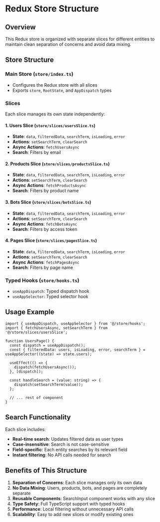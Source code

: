 # Redux Store Structure

## Overview
This Redux store is organized with separate slices for different entities to maintain clean separation of concerns and avoid data mixing.

## Store Structure

### Main Store (`store/index.ts`)
- Configures the Redux store with all slices
- Exports `store`, `RootState`, and `AppDispatch` types

### Slices
Each slice manages its own state independently:

#### 1. Users Slice (`store/slices/usersSlice.ts`)
- **State**: `data`, `filteredData`, `searchTerm`, `isLoading`, `error`
- **Actions**: `setSearchTerm`, `clearSearch`
- **Async Actions**: `fetchUsersAsync`
- **Search**: Filters by email

#### 2. Products Slice (`store/slices/productsSlice.ts`)
- **State**: `data`, `filteredData`, `searchTerm`, `isLoading`, `error`
- **Actions**: `setSearchTerm`, `clearSearch`
- **Async Actions**: `fetchProductsAsync`
- **Search**: Filters by product name

#### 3. Bots Slice (`store/slices/botsSlice.ts`)
- **State**: `data`, `filteredData`, `searchTerm`, `isLoading`, `error`
- **Actions**: `setSearchTerm`, `clearSearch`
- **Async Actions**: `fetchBotsAsync`
- **Search**: Filters by access token

#### 4. Pages Slice (`store/slices/pagesSlice.ts`)
- **State**: `data`, `filteredData`, `searchTerm`, `isLoading`, `error`
- **Actions**: `setSearchTerm`, `clearSearch`
- **Async Actions**: `fetchPagesAsync`
- **Search**: Filters by page name

### Typed Hooks (`store/hooks.ts`)
- `useAppDispatch`: Typed dispatch hook
- `useAppSelector`: Typed selector hook

## Usage Example

```tsx
import { useAppDispatch, useAppSelector } from '@/store/hooks';
import { fetchUsersAsync, setSearchTerm } from '@/store/slices/usersSlice';

function UsersPage() {
  const dispatch = useAppDispatch();
  const { filteredData: users, isLoading, error, searchTerm } = useAppSelector((state) => state.users);

  useEffect(() => {
    dispatch(fetchUsersAsync());
  }, [dispatch]);

  const handleSearch = (value: string) => {
    dispatch(setSearchTerm(value));
  };

  // ... rest of component
}
```

## Search Functionality
Each slice includes:
- **Real-time search**: Updates filtered data as user types
- **Case-insensitive**: Search is not case-sensitive
- **Field-specific**: Each entity searches by its relevant field
- **Instant filtering**: No API calls needed for search

## Benefits of This Structure
1. **Separation of Concerns**: Each slice manages only its own data
2. **No Data Mixing**: Users, products, bots, and pages are completely separate
3. **Reusable Components**: SearchInput component works with any slice
4. **Type Safety**: Full TypeScript support with typed hooks
5. **Performance**: Local filtering without unnecessary API calls
6. **Scalability**: Easy to add new slices or modify existing ones

